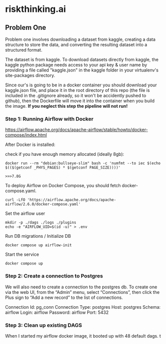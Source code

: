 # riskthinking.ai

## Problem One

Problem one involves downloading a dataset from kaggle, creating a data structure to store the data, and converting the resulting dataset into a structured format. 

The dataset is from kaggle. To download datasets directly from kaggle, the kaggle python package needs access to your api key & user name by providing a file called "kaggle.json" in the kaggle folder in your virtualenv's site-packages directory.

Since our's is going to be in a docker container you should download your kaggle.json file, and place it in the root directory of this repo (the file is included in the .gitignore already, so it won't be accidently pushed to github), then the  Dockerfile will move it into the container when you build the image. <b>If you neglect this step the pipeline will not run! </b>


### Step 1: Running Airflow with Docker
https://airflow.apache.org/docs/apache-airflow/stable/howto/docker-compose/index.html

After Docker is installed: 

check if you have enough memory allocated (ideally 8gb):

```
docker run --rm "debian:bullseye-slim" bash -c 'numfmt --to iec $(echo $(($(getconf _PHYS_PAGES) * $(getconf PAGE_SIZE))))'

>>>7.8G
```

To deploy Airflow on Docker Compose, you should fetch docker-compose.yaml.

```
curl -LfO 'https://airflow.apache.org/docs/apache-airflow/2.6.0/docker-compose.yaml'
```

Set the airflow user

```
mkdir -p ./dags ./logs ./plugins
echo -e "AIRFLOW_UID=$(id -u)" > .env
```

Run DB migrations / Initialize DB

```
docker compose up airflow-init
```

Start the service

```
docker compose up
```

### Step 2: Create a connection to Postgres

We will also need to create a connection to the postgres db. To create one via the web UI, from the “Admin” menu, select “Connections”, then click the Plus sign to “Add a new record” to the list of connections.

Connection Id: pg_conn
Connection Type: postgres
Host: postgres
Schema: airflow
Login: airflow
Password: airflow
Port: 5432


### Step 3: Clean up existing DAGS

When I started my airflow docker image, it booted up with 48 default dags. t 


